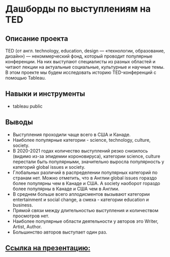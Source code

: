 # Дашборды по выступлениям на TED
## Описание проекта
TED (от англ. technology, education, design — «технологии, образование, дизайн») — некоммерческий фонд, который проводит популярные конференции. На них выступают специалисты из разных областей и читают лекции на актуальные социальные, культурные и научные темы. 
В этом проекте мы будем исследовать историю TED-конференций с помощью Tableau.

## Навыки и инструменты
- tableau public
## Выводы
- Выступления проходили чаще всего в США и Канаде.
- Наиболее популярные категории - science, technology, culture, society.
- В 2020-2021 годах количество выступлений резко снизилось (видимо из-за эпидемии короновируса), категории science, culture перестали быть популярными, значительно выросла популярность у категорий global issues и society.
- Глобальных различий в распределении популярных категорий по странам нет.  Можно отметить, что в Англии global issues гораздо более популярны чем в Канаде и США. А society наоборот гораздо более популярны в Канаде и США чем в Англии.
- В среднем больше всего аплодисментов вызывают категории entertainment и social change, а смеха - категории education и business.
- Прямой связи между длительностью выступления и количеством просмотров нет.
- Наиболее популярные области деятельности у авторов это Writer, Artist, Author.
- Большинство авторов выступает один раз.
## [Ссылка на презентацию:](https://public.tableau.com/app/profile/aleksei.pirozhkov/viz/Book1_16923614362800/sheet1?publish=yes) 
